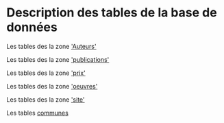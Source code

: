 
# Description des tables de la base de données

Les tables des la zone ['Auteurs'](auteurs.md)

Les tables des la zone ['publications'](publications.md)

Les tables des la zone ['prix'](prix.md)

Les tables des la zone ['oeuvres'](oeuvres.md)

Les tables des la zone ['site'](site.md)

Les tables [communes](communs.md)